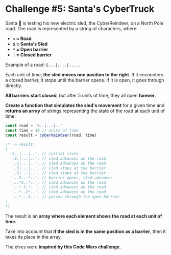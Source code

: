 # Challenge #5: Santa's CyberTruck

Santa 🎅 is testing his new electric sled, the CyberReindeer, on a North Pole road. The road is represented by a string of characters, where:

- **`<` = Road**
- **`S` = Santa's Sled**
- **`*` = Open barrier**
- **`|` = Closed barrier**

Example of a road: `S...|....|.....`

Each unit of time, **the sled moves one position to the right**. If it encounters a closed barrier, it stops until the barrier opens. If it is open, it goes through directly.

**All barriers start closed**, but after 5 units of time, they all open **forever**.

**Create a function that simulates the sled's movement** for a given time and **returns an array** of strings representing the state of the road at each unit of time:

```js
const road = 'S..|...|..'
const time = 10 // units of time
const result = cyberReindeer(road, time)

/* -> result:
[
  'S..|...|..', // initial state
  '.S.|...|..', // sled advances on the road
  '..S|...|..', // sled advances on the road
  '..S|...|..', // sled stops at the barrier
  '..S|...|..', // sled stops at the barrier
  '...S...*..', // barrier opens, sled advances
  '...*S..*..', // sled advances on the road
  '...*.S.*..', // sled advances on the road
  '...*..S*..', // sled advances on the road
  '...*...S..', // passes through the open barrier
]
*/
```

The result is an **array where each element shows the road at each unit of time.**

Take into account that **if the sled is in the same position as a barrier**, then it takes its place in the array.

The elves were **inspired by this Code Wars challenge.**
